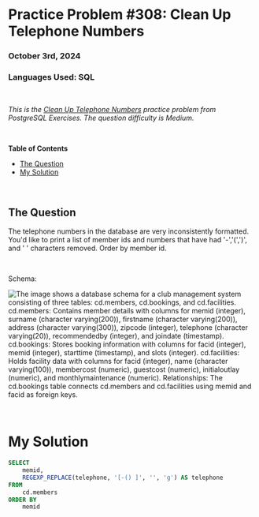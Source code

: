 # **Practice Problem #308: Clean Up Telephone Numbers**
### October 3rd, 2024
### Languages Used: SQL

<br>

*This is the [Clean Up Telephone Numbers](https://pgexercises.com/questions/string/translate.html) practice problem from PostgreSQL Exercises. The question difficulty is Medium.*

<br>

**Table of Contents**

-   [The Question](#the-question)
-   [My Solution](#my-solution)
  
<br>

## The Question

The telephone numbers in the database are very inconsistently formatted. You'd like to print a list of member ids and numbers that have had '-','(',')', and ' ' characters removed. Order by member id.

<br>

Schema:

![The image shows a database schema for a club management system consisting of three tables: cd.members, cd.bookings, and cd.facilities. cd.members: Contains member details with columns for memid (integer), surname (character varying(200)), firstname (character varying(200)), address (character varying(300)), zipcode (integer), telephone (character varying(20)), recommendedby (integer), and joindate (timestamp). cd.bookings: Stores booking information with columns for facid (integer), memid (integer), starttime (timestamp), and slots (integer). cd.facilities: Holds facility data with columns for facid (integer), name (character varying(100)), membercost (numeric), guestcost (numeric), initialoutlay (numeric), and monthlymaintenance (numeric). Relationships: The cd.bookings table connects cd.members and cd.facilities using memid and facid as foreign keys.](https://github.com/LexiPugh/practice-problems/blob/main/figs/pg_schema.png)

<br>

# My Solution

``` SQL
SELECT
	memid,
	REGEXP_REPLACE(telephone, '[-() ]', '', 'g') AS telephone
FROM
	cd.members
ORDER BY
	memid
```
